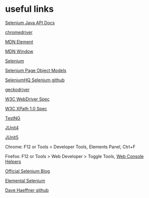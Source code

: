 # useful links

[Selenium Java API Docs](https://www.selenium.dev/selenium/docs/api/java/)

[chromedriver](https://chromedriver.chromium.org/)

[MDN Element](https://developer.mozilla.org/en-US/docs/Web/API/Element)

[MDN Window](https://developer.mozilla.org/en-US/docs/Web/API/Window)

[Selenium](https://www.selenium.dev/)

[Selenium Page Object Models](https://www.selenium.dev/documentation/test_practices/encouraged/page_object_models/)

[SeleniumHQ Selenium github](https://github.com/SeleniumHQ/selenium)

[geckodriver](https://github.com/mozilla/geckodriver)

[W3C WebDriver Spec](https://www.w3.org/TR/webdriver/)

[W3C XPath 1.0 Spec](https://www.w3.org/TR/xpath/)

[TestNG](https://testng.org/)

[JUnit4](https://junit.org/junit4/)

[JUnit5](https://junit.org/junit5/)

Chrome: F12 or Tools > Developer Tools, Elements Panel, Ctrl+F

Firefox: F12 or Tools > Web Developer > Toggle Tools, [Web Console Helpers](https://firefox-source-docs.mozilla.org/devtools-user/web_console/helpers/index.html)

[Official Selenium Blog](https://www.selenium.dev/blog/)

[Elemental Selenium](http://www.elementalselenium.com/)

[Dave Haeffner github](https://github.com/tourdedave)
